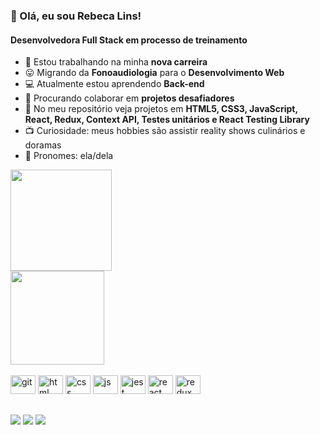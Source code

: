 <h3><bold>👋 Olá, eu sou Rebeca Lins!</bold></h3>

<h4>Desenvolvedora Full Stack em processo de treinamento</h4>

- 🔭 Estou trabalhando na minha **nova carreira**
- 😛 Migrando da **Fonoaudiologia** para o **Desenvolvimento Web**
- 💻 Atualmente estou aprendendo **Back-end**
- 💪 Procurando colaborar em **projetos desafiadores**
- 💃 No meu repositório veja projetos em **HTML5, CSS3, JavaScript, React, Redux, Context API, Testes unitários e React Testing Library**
- 📺 Curiosidade: meus hobbies são assistir reality shows culinários e doramas
- 🙂 Pronomes: ela/dela

<section>
 <div>
<img height="162em"  src="https://github-readme-stats.vercel.app/api?username=rebecalsleao&theme=transparent&show_icons=false">
 </div>
 <div>
<img height="150em" src="https://github-readme-stats.vercel.app/api/top-langs/?username=rebecalsleao&layout=compact">
 </div>
  </section>

   
    
<div style="display: inline-block"><br>
 <img aling="center" alt="git" height="30" width="40" src="https://cdn.jsdelivr.net/gh/devicons/devicon/icons/git/git-original.svg" />
          
 <img  aling="center" alt="html" height="30" width="40" src="https://cdn.jsdelivr.net/gh/devicons/devicon/icons/html5/html5-original.svg" />
    
 <img  aling="center" alt="css" height="30" width="40" src="https://cdn.jsdelivr.net/gh/devicons/devicon/icons/css3/css3-original.svg" />     
    
 <img  aling="center" alt="js" height="30" width="40" src="https://cdn.jsdelivr.net/gh/devicons/devicon/icons/javascript/javascript-original.svg" />
 
 <img aling="center" alt="jest" height="30" width="40" src="https://cdn.jsdelivr.net/gh/devicons/devicon/icons/jest/jest-plain.svg" />
     
 <img  aling="center" alt="react" height="30" width="40" src="https://cdn.jsdelivr.net/gh/devicons/devicon/icons/react/react-original.svg" />
          
 <img  aling="center" alt="redux" height="30" width="40" src="https://cdn.jsdelivr.net/gh/devicons/devicon/icons/redux/redux-original.svg" />
                     
</div>

##

<div>
<a href="https://www.linkedin.com/in/rebecalsleao/" target="_blank"><img src="https://img.shields.io/badge/LinkedIn-0077B5?style=for-the-badge&logo=linkedin&logoColor=white" /></a>
 <a href="mailto:rebeca.lsleao@gmail.com" target="_blank"><img src="https://img.shields.io/badge/Gmail-D14836?style=for-the-badge&logo=gmail&logoColor=white" /></a>
 <a href="https://wa.me/+5581979030201" target="_blank"><img src="https://img.shields.io/badge/WhatsApp-%2B5581979030201?style=for-the-badge&logo=whatsapp&logoColor=white" /></a>
 </div>
